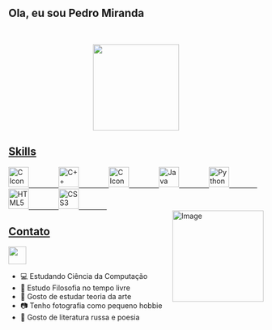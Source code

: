 
## Ola, eu sou Pedro Miranda

&nbsp;&nbsp;&nbsp;&nbsp;&nbsp;&nbsp;&nbsp;&nbsp;&nbsp;&nbsp;&nbsp;&nbsp;&nbsp;
 <div align="center">

  <a href="https://github.com/pdMiranda">
   <img align="center" height="170" src="https://github-readme-stats.vercel.app/api/top-langs/?username=pdMiranda&layout=compact&langs_count=16&theme=midnight-purple"/>
 
</div>

 ## Skills 
<div style="display: inline_block" >
   <img style="height: 40px" alt="C Icon" src="https://cdn.jsdelivr.net/gh/devicons/devicon/icons/c/c-original.svg"/>
   &nbsp;&nbsp;&nbsp;&nbsp;&nbsp;&nbsp;&nbsp;&nbsp;&nbsp;&nbsp;&nbsp;&nbsp;&nbsp;
   <img style="height: 40px" alt="C++ Icon" src="https://cdn.jsdelivr.net/gh/devicons/devicon/icons/cplusplus/cplusplus-original.svg"/>
   &nbsp;&nbsp;&nbsp;&nbsp;&nbsp;&nbsp;&nbsp;&nbsp;&nbsp;&nbsp;&nbsp;&nbsp;&nbsp;
   <img style="height: 40px" alt="C Icon" src="https://cdn.jsdelivr.net/gh/devicons/devicon/icons/csharp/csharp-original.svg"/>
   &nbsp;&nbsp;&nbsp;&nbsp;&nbsp;&nbsp;&nbsp;&nbsp;&nbsp;&nbsp;&nbsp;&nbsp;&nbsp;
   <img style="height: 40px" alt="Java Icon" src="https://cdn.jsdelivr.net/gh/devicons/devicon/icons/java/java-original.svg" />
   &nbsp;&nbsp;&nbsp;&nbsp;&nbsp;&nbsp;&nbsp;&nbsp;&nbsp;&nbsp;&nbsp;&nbsp;&nbsp;
   <img style="height: 40px" alt="Python Icon" src="https://cdn.jsdelivr.net/gh/devicons/devicon/icons/python/python-original.svg" /> 
   &nbsp;&nbsp;&nbsp;&nbsp;&nbsp;&nbsp;&nbsp;&nbsp;&nbsp;&nbsp;&nbsp;&nbsp;&nbsp;
   <img style="height: 40px" alt="HTML5 Icon" src="https://cdn.jsdelivr.net/gh/devicons/devicon/icons/html5/html5-original-wordmark.svg" />
   &nbsp;&nbsp;&nbsp;&nbsp;&nbsp;&nbsp;&nbsp;&nbsp;&nbsp;&nbsp;&nbsp;&nbsp;&nbsp;
   <img style="height: 40px" alt="CSS3 Icon" src="https://cdn.jsdelivr.net/gh/devicons/devicon/icons/css3/css3-original-wordmark.svg" />   
   &nbsp;&nbsp;&nbsp;&nbsp;&nbsp;&nbsp;&nbsp;&nbsp;&nbsp;&nbsp;&nbsp;&nbsp;&nbsp;
 <div style="display: inline_block">
   <img align="right" height="180em" alt="Image" src="https://media.giphy.com/media/MBlSpxW9dqsiV8Vg4y/giphy-downsized.gif">
 </div>
   
</div>
 
 ## Contato
  <a href = "mailto: pedromrodrigues1807@gmail.com"><img src="https://img.shields.io/badge/-Gmail-%23333?style=for-the-badge&logo=gmail&logoColor=white" target="_blank" style="height: 35px"></a>


   

- 💻 Estudando Ciência da Computação
- 📕 Estudo Filosofia no tempo livre
- 🎨 Gosto de estudar teoria da arte
- 📷 Tenho fotografia como pequeno hobbie
- 📖 Gosto de literatura russa e poesia

&nbsp;
  
<!--
 para de olhar meu codigo
-->
